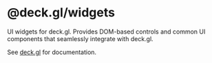 # @deck.gl/widgets

UI widgets for deck.gl. Provides DOM-based controls and common UI components that seamlessly integrate with deck.gl.

See [deck.gl](http://deck.gl) for documentation.

